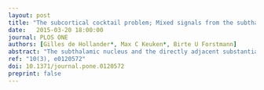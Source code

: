 ```yaml
---
layout: post
title: "The subcortical cocktail problem; Mixed signals from the subthalamic nucleus and substantia nigra"
date:   2015-03-20 18:00:00
journal: PLOS ONE
authors: [Gilles de Hollander*, Max C Keuken*, Birte U Forstmann]
abstract: "The subthalamic nucleus and the directly adjacent substantia nigra are small and important structures in the basal ganglia. Functional magnetic resonance imaging studies have shown that the subthalamic nucleus and substantia nigra are selectively involved in response inhibition, conflict processing, and adjusting global and selective response thresholds. However, imaging these nuclei is complex, because they are in such close proximity, they can vary in location, and are very small relative to the resolution of most fMRI sequences. Here, we investigated the consistency in localization of these nuclei in BOLD fMRI studies, comparing reported coordinates with probabilistic atlas maps of young human participants derived from ultra-high resolution 7T MRI scanning. We show that the fMRI signal reported in previous studies is likely not unequivocally arising from the subthalamic nucleus but represents a mixture of subthalamic nucleus, substantia nigra, and surrounding tissue. Using a simulation study, we also tested to what extent spatial smoothing, often used in fMRI preprocessing pipelines, influences the mixture of BOLD signals. We propose concrete steps how to analyze fMRI BOLD data to allow inferences about the functional role of small subcortical nuclei like the subthalamic nucleus and substantia nigra."
ref: "10(3), e0120572"
doi: 10.1371/journal.pone.0120572
preprint: false
---
```

